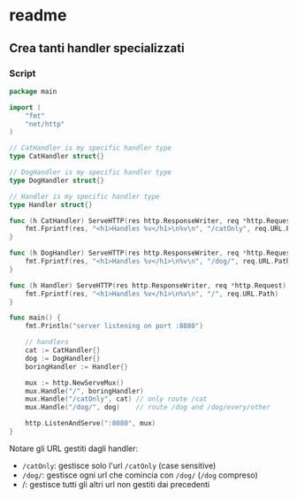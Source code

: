 # readme

## Crea tanti handler specializzati

### Script

```Go
package main

import (
	"fmt"
	"net/http"
)

// CatHandler is my specific handler type
type CatHandler struct{}

// DogHandler is my specific handler type
type DogHandler struct{}

// Handler is my specific handler type
type Handler struct{}

func (h CatHandler) ServeHTTP(res http.ResponseWriter, req *http.Request) {
	fmt.Fprintf(res, "<h1>Handles %v</h1>\n%v\n", "/catOnly", req.URL.Path)
}

func (h DogHandler) ServeHTTP(res http.ResponseWriter, req *http.Request) {
	fmt.Fprintf(res, "<h1>Handles %v</h1>\n%v\n", "/dog/", req.URL.Path)
}

func (h Handler) ServeHTTP(res http.ResponseWriter, req *http.Request) {
	fmt.Fprintf(res, "<h1>Handles %v</h1>\n%v\n", "/", req.URL.Path)
}

func main() {
	fmt.Println("server listening on port :8080")

	// handlers
	cat := CatHandler{}
	dog := DogHandler{}
	boringHandler := Handler{}

	mux := http.NewServeMux()
	mux.Handle("/", boringHandler)
	mux.Handle("/catOnly", cat) // only route /cat
	mux.Handle("/dog/", dog)    // route /dog and /dog/every/other

	http.ListenAndServe(":8080", mux)
}
```

Notare gli URL gestiti dagli handler:

- `/catOnly`: gestisce solo l'url `/catOnly` (case sensitive)
- `/dog/`: gestisce ogni url che comincia con `/dog/` (`/dog` compreso)
- /: gestisce tutti gli altri url non gestiti dai precedenti

